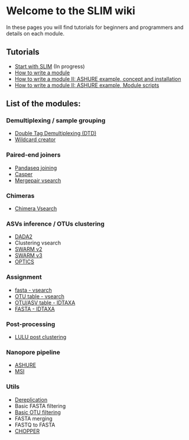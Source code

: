 # Welcome to the SLIM wiki

In these pages you will find tutorials for beginners and programmers and details on each module.

## Tutorials
* [Start with SLIM](https://github.com/adriantich/SLIM/blob/master/man/sections/Start-with-SLIM.md) (In progress)
* [How to write a module](https://github.com/adriantich/SLIM/blob/master/man/sections/How-to-write-a-new-module.md)
* [How to write a module II: ASHURE example, concept and installation](https://github.com/adriantich/SLIM/blob/master/man/sections/How-to-write-a-new-module-IIa.md)
* [How to write a module II: ASHURE example, Module scripts](https://github.com/adriantich/SLIM/blob/master/man/sections/How-to-write-a-new-module-IIb.md)

## List of the modules:

### Demultiplexing / sample grouping
* [Double Tag Demultiplexing (DTD)](https://github.com/adriantich/SLIM/blob/master/man/sections/DTD.md)
* [Wildcard creator](https://github.com/adriantich/SLIM/blob/master/man/sections/wildcard_creator.md)

### Paired-end joiners
  * [Pandaseq joining](https://github.com/adriantich/SLIM/blob/master/man/sections/Pandaseq-module.md)
  * [Casper](https://github.com/adriantich/SLIM/blob/master/man/sections/Casper.md)
  * [Mergepair vsearch](https://github.com/adriantich/SLIM/blob/master/man/sections/Mergepair-vsearch.md)
  
### Chimeras
  * [Chimera Vsearch](https://github.com/adriantich/SLIM/blob/master/man/sections/Chimera-Vsearch.md)

### ASVs inference / OTUs clustering
  * [DADA2](https://github.com/adriantich/SLIM/blob/master/man/sections/DADA2.md)
  * Clustering vsearch
  * [SWARM v2](https://github.com/adriantich/SLIM/blob/master/man/sections/Swarm-module.md)
  * [SWARM v3](https://github.com/adriantich/SLIM/blob/master/man/sections/SWARM3-Module.md)
  * [OPTICS](https://github.com/adriantich/SLIM/blob/master/man/sections/OPTICS.md)

### Assignment
  * [fasta - vsearch](https://github.com/adriantich/SLIM/blob/master/man/sections/Fasta-assignment-Vsearch.md)
  * [OTU table - vsearch](https://github.com/adriantich/SLIM/blob/master/man/sections/OTU-table-assignment-Vsearch.md)
  * [OTU/ASV table - IDTAXA](https://github.com/adriantich/SLIM/blob/master/man/sections/OTU-IDTAXA-classifier.md)
  * [FASTA - IDTAXA](https://github.com/adriantich/SLIM/blob/master/man/sections/FASTA-IDTAXA-classifier.md)

### Post-processing
  * [LULU post clustering](https://github.com/adriantich/SLIM/blob/master/man/sections/LULU-post-clustering-module.md)

### Nanopore pipeline
  * [ASHURE](https://github.com/adriantich/SLIM/blob/master/man/sections/ASHURE.md)
  * [MSI](https://github.com/adriantich/SLIM/blob/master/man/sections/MSI.md)

### Utils
  * [Dereplication](https://github.com/adriantich/SLIM/blob/master/man/sections/Fasta-dereplication.md)
  * Basic FASTA filtering
  * [Basic OTU filtering](https://github.com/adriantich/SLIM/blob/master/man/sections/OTU-filtering.md)
  * FASTA merging
  * FASTQ to FASTA
  * [CHOPPER](https://github.com/adriantich/SLIM/blob/master/man/sections/CHOPPER.md)